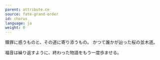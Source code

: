 ```yaml
---
parent: attribute.ce
source: fate-grand-order
id: chorus
language: ja
weight: 0
---
```


贖罪に惑うものと、その道に寄り添うもの。
かつて誰かが辿った桜の並木道。

福音は繰り返すように、終わった物語をもう一度歩ませる。

